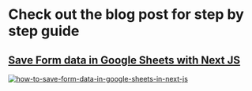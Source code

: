 # Check out the blog post for step by step guide

## [Save Form data in Google Sheets with Next JS](https://www.mridul.tech/blogs/save-form-data-in-google-sheets-with-next-js)

<a href="https://www.mridul.tech/blogs/save-form-data-in-google-sheets-with-next-js" rel="author">
  <img src="/banner.jpg" alt="how-to-save-form-data-in-google-sheets-in-next-js" >
</a>
